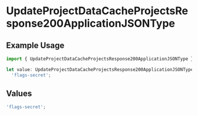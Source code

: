 # UpdateProjectDataCacheProjectsResponse200ApplicationJSONType

## Example Usage

```typescript
import { UpdateProjectDataCacheProjectsResponse200ApplicationJSONType } from '@vercel/client/models/operations';

let value: UpdateProjectDataCacheProjectsResponse200ApplicationJSONType =
  'flags-secret';
```

## Values

```typescript
'flags-secret';
```
